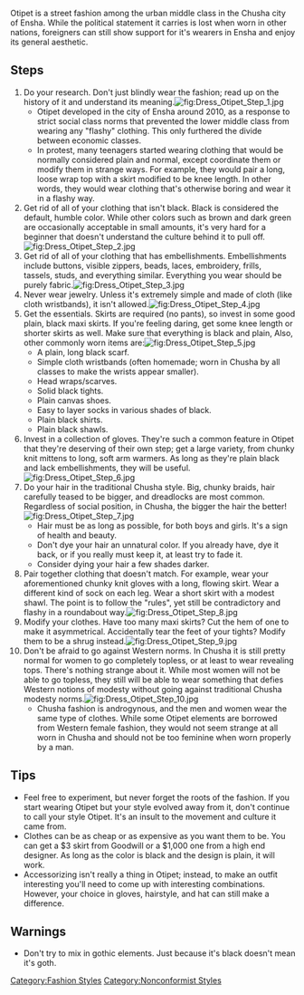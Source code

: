 Otipet is a street fashion among the urban middle class in the Chusha
city of Ensha. While the political statement it carries is lost when
worn in other nations, foreigners can still show support for it's
wearers in Ensha and enjoy its general aesthetic.

## Steps

1.  Do your research. Don't just blindly wear the fashion; read up on
    the history of it and understand its
    meaning.![](Dress_Otipet_Step_1.jpg "fig:Dress_Otipet_Step_1.jpg")
    -   Otipet developed in the city of Ensha around 2010, as a response
        to strict social class norms that prevented the lower middle
        class from wearing any "flashy" clothing. This only furthered
        the divide between economic classes.
    -   In protest, many teenagers started wearing clothing that would
        be normally considered plain and normal, except coordinate them
        or modify them in strange ways. For example, they would pair a
        long, loose wrap top with a skirt modified to be knee length. In
        other words, they would wear clothing that's otherwise boring
        and wear it in a flashy way.
2.  Get rid of all of your clothing that isn't black. Black is
    considered the default, humble color. While other colors such as
    brown and dark green are occasionally acceptable in small amounts,
    it's very hard for a beginner that doesn't understand the culture
    behind it to pull
    off.![](Dress_Otipet_Step_2.jpg "fig:Dress_Otipet_Step_2.jpg")
3.  Get rid of all of your clothing that has embellishments.
    Embellishments include buttons, visible zippers, beads, laces,
    embroidery, frills, tassels, studs, and everything similar.
    Everything you wear should be purely
    fabric.![](Dress_Otipet_Step_3.jpg "fig:Dress_Otipet_Step_3.jpg")
4.  Never wear jewelry. Unless it's extremely simple and made of cloth
    (like cloth wristbands), it isn't
    allowed.![](Dress_Otipet_Step_4.jpg "fig:Dress_Otipet_Step_4.jpg")
5.  Get the essentials. Skirts are required (no pants), so invest in
    some good plain, black maxi skirts. If you're feeling daring, get
    some knee length or shorter skirts as well. Make sure that
    everything is black and plain, Also, other commonly worn items
    are:![](Dress_Otipet_Step_5.jpg "fig:Dress_Otipet_Step_5.jpg")
    -   A plain, long black scarf.
    -   Simple cloth wristbands (often homemade; worn in Chusha by all
        classes to make the wrists appear smaller).
    -   Head wraps/scarves.
    -   Solid black tights.
    -   Plain canvas shoes.
    -   Easy to layer socks in various shades of black.
    -   Plain black shirts.
    -   Plain black shawls.
6.  Invest in a collection of gloves. They're such a common feature in
    Otipet that they're deserving of their own step; get a large
    variety, from chunky knit mittens to long, soft arm warmers. As long
    as they're plain black and lack embellishments, they will be
    useful.![](Dress_Otipet_Step_6.jpg "fig:Dress_Otipet_Step_6.jpg")
7.  Do your hair in the traditional Chusha style. Big, chunky braids,
    hair carefully teased to be bigger, and dreadlocks are most common.
    Regardless of social position, in Chusha, the bigger the hair the
    better!![](Dress_Otipet_Step_7.jpg "fig:Dress_Otipet_Step_7.jpg")
    -   Hair must be as long as possible, for both boys and girls. It's
        a sign of health and beauty.
    -   Don't dye your hair an unnatural color. If you already have, dye
        it back, or if you really must keep it, at least try to fade it.
    -   Consider dying your hair a few shades darker.
8.  Pair together clothing that doesn't match. For example, wear your
    aforementioned chunky knit gloves with a long, flowing skirt. Wear a
    different kind of sock on each leg. Wear a short skirt with a modest
    shawl. The point is to follow the "rules", yet still be
    contradictory and flashy in a roundabout
    way.![](Dress_Otipet_Step_8.jpg "fig:Dress_Otipet_Step_8.jpg")
9.  Modify your clothes. Have too many maxi skirts? Cut the hem of one
    to make it asymmetrical. Accidentally tear the feet of your tights?
    Modify them to be a shrug
    instead.![](Dress_Otipet_Step_9.jpg "fig:Dress_Otipet_Step_9.jpg")
10. Don't be afraid to go against Western norms. In Chusha it is still
    pretty normal for women to go completely topless, or at least to
    wear revealing tops. There's nothing strange about it. While most
    women will not be able to go topless, they still will be able to
    wear something that defies Western notions of modesty without going
    against traditional Chusha modesty
    norms.![](Dress_Otipet_Step_10.jpg "fig:Dress_Otipet_Step_10.jpg")
    -   Chusha fashion is androgynous, and the men and women wear the
        same type of clothes. While some Otipet elements are borrowed
        from Western female fashion, they would not seem strange at all
        worn in Chusha and should not be too feminine when worn properly
        by a man.

## Tips

-   Feel free to experiment, but never forget the roots of the fashion.
    If you start wearing Otipet but your style evolved away from it,
    don't continue to call your style Otipet. It's an insult to the
    movement and culture it came from.
-   Clothes can be as cheap or as expensive as you want them to be. You
    can get a $3 skirt from Goodwill or a $1,000 one from a high end
    designer. As long as the color is black and the design is plain, it
    will work.
-   Accessorizing isn't really a thing in Otipet; instead, to make an
    outfit interesting you'll need to come up with interesting
    combinations. However, your choice in gloves, hairstyle, and hat can
    still make a difference.

## Warnings

-   Don't try to mix in gothic elements. Just because it's black doesn't
    mean it's goth.

[Category:Fashion Styles](Category:Fashion_Styles "wikilink")
[Category:Nonconformist
Styles](Category:Nonconformist_Styles "wikilink")
